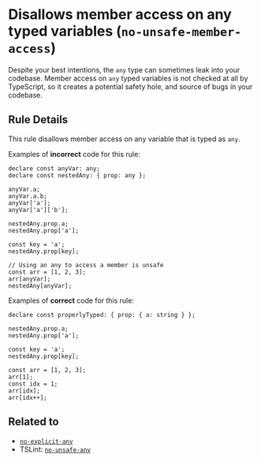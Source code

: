 Disallows member access on any typed variables (`no-unsafe-member-access`)
==========================================================================

Despite your best intentions, the `any` type can sometimes leak into your codebase. Member access on `any` typed variables is not checked at all by TypeScript, so it creates a potential safety hole, and source of bugs in your codebase.

Rule Details
------------

This rule disallows member access on any variable that is typed as `any`.

Examples of **incorrect** code for this rule:

    declare const anyVar: any;
    declare const nestedAny: { prop: any };

    anyVar.a;
    anyVar.a.b;
    anyVar['a'];
    anyVar['a']['b'];

    nestedAny.prop.a;
    nestedAny.prop['a'];

    const key = 'a';
    nestedAny.prop[key];

    // Using an any to access a member is unsafe
    const arr = [1, 2, 3];
    arr[anyVar];
    nestedAny[anyVar];

Examples of **correct** code for this rule:

    declare const properlyTyped: { prop: { a: string } };

    nestedAny.prop.a;
    nestedAny.prop['a'];

    const key = 'a';
    nestedAny.prop[key];

    const arr = [1, 2, 3];
    arr[1];
    const idx = 1;
    arr[idx];
    arr[idx++];

Related to
----------

-   [`no-explicit-any`](./no-explicit-any.md)
-   TSLint: [`no-unsafe-any`](https://palantir.github.io/tslint/rules/no-unsafe-any/)
